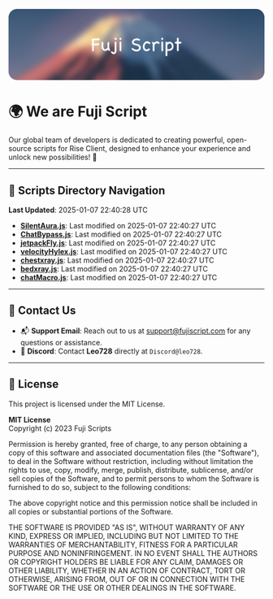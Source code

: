 ![Banner](.github/b.webp)

# 🌍 **We are Fuji Script**

Our global team of developers is dedicated to creating powerful, open-source scripts for Rise Client, designed to enhance your experience and unlock new possibilities! 🌟

---
<!-- SCRIPTS_NAVIGATION_START -->
## 📂 **Scripts Directory Navigation**

**Last Updated**: 2025-01-07 22:40:28 UTC

- **[SilentAura.js](scripts/SilentAura.js)**: Last modified on 2025-01-07 22:40:27 UTC
- **[ChatBypass.js](scripts/ChatBypass.js)**: Last modified on 2025-01-07 22:40:27 UTC
- **[jetpackFly.js](scripts/jetpackFly.js)**: Last modified on 2025-01-07 22:40:27 UTC
- **[velocityHylex.js](scripts/velocityHylex.js)**: Last modified on 2025-01-07 22:40:27 UTC
- **[chestxray.js](scripts/chestxray.js)**: Last modified on 2025-01-07 22:40:27 UTC
- **[bedxray.js](scripts/bedxray.js)**: Last modified on 2025-01-07 22:40:27 UTC
- **[chatMacro.js](scripts/chatMacro.js)**: Last modified on 2025-01-07 22:40:27 UTC

<!-- SCRIPTS_NAVIGATION_END -->

---

## 💬 **Contact Us**  
- 📬 **Support Email**: Reach out to us at [support@fujiscript.com](mailto:support@fujiscript.com) for any questions or assistance.  
- 💬 **Discord**: Contact **Leo728** directly at `Discord@leo728`.

---

## 📜 **License**

This project is licensed under the MIT License.  

**MIT License**  
Copyright (c) 2023 Fuji Scripts  

Permission is hereby granted, free of charge, to any person obtaining a copy of this software and associated documentation files (the "Software"), to deal in the Software without restriction, including without limitation the rights to use, copy, modify, merge, publish, distribute, sublicense, and/or sell copies of the Software, and to permit persons to whom the Software is furnished to do so, subject to the following conditions:  

The above copyright notice and this permission notice shall be included in all copies or substantial portions of the Software.  

THE SOFTWARE IS PROVIDED "AS IS", WITHOUT WARRANTY OF ANY KIND, EXPRESS OR IMPLIED, INCLUDING BUT NOT LIMITED TO THE WARRANTIES OF MERCHANTABILITY, FITNESS FOR A PARTICULAR PURPOSE AND NONINFRINGEMENT. IN NO EVENT SHALL THE AUTHORS OR COPYRIGHT HOLDERS BE LIABLE FOR ANY CLAIM, DAMAGES OR OTHER LIABILITY, WHETHER IN AN ACTION OF CONTRACT, TORT OR OTHERWISE, ARISING FROM, OUT OF OR IN CONNECTION WITH THE SOFTWARE OR THE USE OR OTHER DEALINGS IN THE SOFTWARE.  
